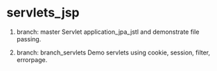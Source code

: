 # servlets_jsp

1. branch: master                  Servlet application_jpa_jstl and demonstrate file passing. 

2. branch: branch_servlets         Demo servlets using cookie, session, filter, errorpage.
